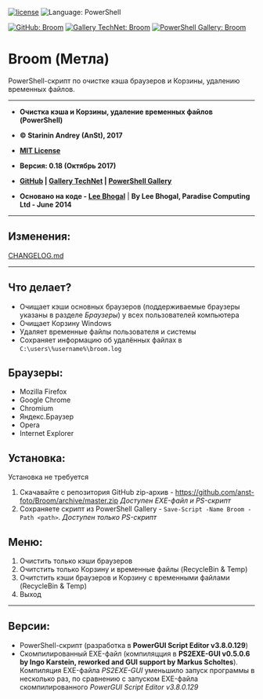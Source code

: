 ﻿[![license](https://img.shields.io/github/license/mashape/apistatus.svg)](https://github.com/anst-foto/Broom/blob/master/LICENSE)
![Language: PowerShell](https://img.shields.io/badge/language-PowerShell-blue.svg)

[![GitHub: Broom](https://img.shields.io/badge/GitHub-Broom-orange.svg)](https://github.com/anst-foto/Broom)
[![Gallery TechNet: Broom](https://img.shields.io/badge/Gallery%20TechNet-Broom-orange.svg)](https://gallery.technet.microsoft.com/PowerShell-f24f32cb)
[![PowerShell Gallery: Broom](https://img.shields.io/badge/PowerShell%20Gallery-Broom-orange.svg)](https://www.powershellgallery.com/packages/Broom)

# Broom (Метла)

PowerShell-скрипт по очистке кэша браузеров и Корзины, удалению временных файлов.

***

*  **Очистка кэша и Корзины, удаление временных файлов (PowerShell)**
*  **&copy; Starinin Andrey (AnSt), 2017**
*  **[MIT License](https://github.com/anst-foto/Broom/blob/master/LICENSE)**
*  **Версия: 0.18 (Октябрь 2017)**
*  **[GitHub](https://github.com/anst-foto/Broom) | [Gallery TechNet](https://gallery.technet.microsoft.com/PowerShell-f24f32cb) | [PowerShell Gallery](https://www.powershellgallery.com/packages/Broom)**

* **Основано на коде - [Lee Bhogal](https://github.com/lemtek/Powershell)** | **By Lee Bhogal, Paradise Computing Ltd - June 2014**

***

## Изменения:
[CHANGELOG.md](https://github.com/anst-foto/Broom/blob/master/CHANGELOG.md)

***
## Что делает?
* Очищает кэши основных браузеров (поддерживаемые браузеры указаны в разделе *Браузеры*) у всех пользователей компьютера
* Очищает Корзину Windows
* Удаляет временные файлы пользователя и системы
* Сохраняет информацию об удалённых файлах в `C:\users\%username%\broom.log`

## Браузеры:
* Mozilla Firefox
* Google Chrome
* Chromium
* Яндекс.Браузер
* Opera
* Internet Explorer

## Установка:
Установка не требуется
1. Скачавайте с репозитория GitHub zip-архив - https://github.com/anst-foto/Broom/archive/master.zip *Доступен EXE-файл и PS-скрипт*
2. Сохраняете скрипт из PowerShell Gallery - `Save-Script -Name Broom -Path <path>`. *Доступен только PS-скрипт*

## Меню:
1. Очистить только кэши браузеров
2. Очитстить только Корзину и временные файлы (RecycleBin & Temp)
3. Очитстить кэши браузеров и Корзину с временными файлами (RecycleBin & Temp)
4. Выход

***
## Версии:
* PowerShell-скрипт (разработка в **PowerGUI Script Editor v3.8.0.129**)
* Скомпилированный EXE-файл (компиляцция в **PS2EXE-GUI v0.5.0.6 by Ingo Karstein, reworked and GUI support by Markus Scholtes**). Компиляция EXE-файла *PS2EXE-GUI* уменьшило запуск программы в несколько раз, по сравнению с запуском EXE-файла скомпилированного *PowerGUI Script Editor v3.8.0.129*
